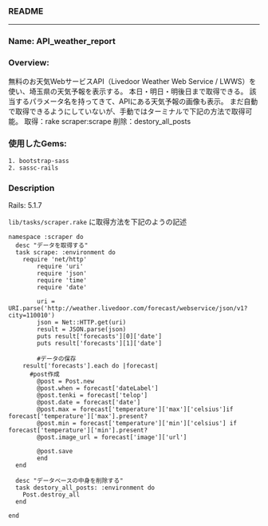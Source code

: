 ### README
----
### Name: API_weather_report

### Overview:
無料のお天気WebサービスAPI（Livedoor Weather Web Service / LWWS）を使い、埼玉県の天気予報を表示する。
本日・明日・明後日まで取得できる。
該当するパラメータ名を持ってきて、APIにある天気予報の画像も表示。
まだ自動で取得できるようにしていないが、手動ではターミナルで下記の方法で取得可能。
取得：rake scraper:scrape
削除：destory_all_posts


### 使用したGems:
```
1. bootstrap-sass
2. sassc-rails
```

### Description 
Rails: 5.1.7

`lib/tasks/scraper.rake` に取得方法を下記のようの記述
````
namespace :scraper do
  desc "データを取得する"
  task scrape: :environment do
  	require 'net/http'
		require 'uri'
		require 'json'
		require 'time'
		require 'date'

		uri = URI.parse('http://weather.livedoor.com/forecast/webservice/json/v1?city=110010')
		json = Net::HTTP.get(uri)
		result = JSON.parse(json) 
		puts result['forecasts'][0]['date']
		puts result['forecasts'][1]['date']

		#データの保存
    result['forecasts'].each do |forecast|
	  #post作成
		@post = Post.new
		@post.when = forecast['dateLabel']
		@post.tenki = forecast['telop']
		@post.date = forecast['date']
		@post.max = forecast['temperature']['max']['celsius']if forecast['temperature']['max'].present?
		@post.min = forecast['temperature']['min']['celsius'] if forecast['temperature']['min'].present?
		@post.image_url = forecast['image']['url']

		@post.save
		end
  end

  desc "データベースの中身を削除する"
  task destory_all_posts: :environment do
  	Post.destroy_all
  end

end
````
